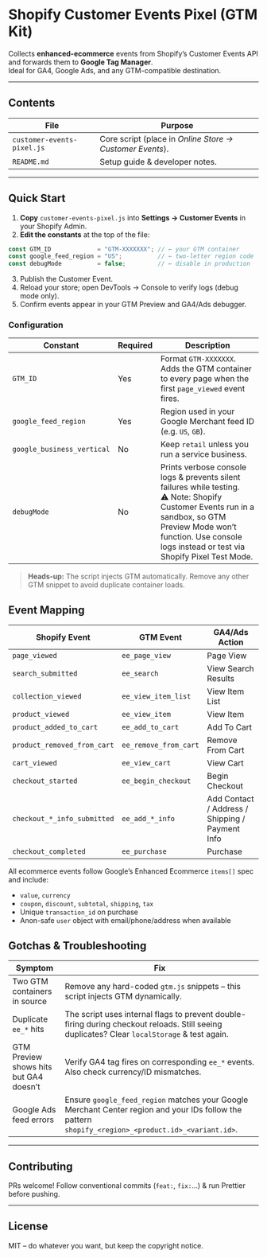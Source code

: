 # Shopify Customer Events Pixel (GTM Kit)

Collects **enhanced-ecommerce** events from Shopify’s Customer Events API and forwards them to **Google Tag Manager**.  
Ideal for GA4, Google Ads, and any GTM-compatible destination.

---

## Contents

| File | Purpose |
|------|---------|
| `customer-events-pixel.js` | Core script (place in *Online Store → Customer Events*). |
| `README.md` | Setup guide & developer notes. |

---

## Quick Start

1. **Copy** `customer-events-pixel.js` into **Settings → Customer Events** in your Shopify Admin.  
2. **Edit the constants** at the top of the file:  

```js
const GTM_ID             = "GTM-XXXXXXX"; // ← your GTM container
const google_feed_region = "US";          // ← two-letter region code
const debugMode          = false;         // ← disable in production
```

3.	Publish the Customer Event.
4.	Reload your store; open DevTools → Console to verify logs (debug mode only).
5.	Confirm events appear in your GTM Preview and GA4/Ads debugger.

### Configuration

| Constant               | Required | Description                                                                                                                                                                             |
|------------------------|----------|-----------------------------------------------------------------------------------------------------------------------------------------------------------------------------------------|
| `GTM_ID`               | Yes      | Format `GTM-XXXXXXX`. Adds the GTM container to every page when the first `page_viewed` event fires.                                                                                   |
| `google_feed_region`  | Yes      | Region used in your Google Merchant feed ID (e.g. `US`, `GB`).                                                                                                                          |
| `google_business_vertical` | No  | Keep `retail` unless you run a service business.                                                                                                                                        |
| `debugMode`            | No       | Prints verbose console logs & prevents silent failures while testing. <br>⚠️ Note: Shopify Customer Events run in a sandbox, so GTM Preview Mode won’t function. Use console logs instead or test via Shopify Pixel Test Mode. |

> **Heads-up:** The script injects GTM automatically. Remove any other GTM snippet to avoid duplicate container loads.

## Event Mapping

| Shopify Event                    | GTM Event           | GA4/Ads Action                                |
|----------------------------------|---------------------|-----------------------------------------------|
| `page_viewed`                    | `ee_page_view`      | Page View                                     |
| `search_submitted`              | `ee_search`         | View Search Results                           |
| `collection_viewed`             | `ee_view_item_list` | View Item List                                |
| `product_viewed`                | `ee_view_item`      | View Item                                     |
| `product_added_to_cart`         | `ee_add_to_cart`    | Add To Cart                                   |
| `product_removed_from_cart`     | `ee_remove_from_cart` | Remove From Cart                             |
| `cart_viewed`                   | `ee_view_cart`      | View Cart                                     |
| `checkout_started`              | `ee_begin_checkout` | Begin Checkout                                |
| `checkout_*_info_submitted`     | `ee_add_*_info`     | Add Contact / Address / Shipping / Payment Info |
| `checkout_completed`            | `ee_purchase`       | Purchase                                      |

All ecommerce events follow Google’s Enhanced Ecommerce `items[]` spec and include:

- `value`, `currency`
- `coupon`, `discount`, `subtotal`, `shipping`, `tax`
- Unique `transaction_id` on purchase
- Anon-safe `user` object with email/phone/address when available

## Gotchas & Troubleshooting

| Symptom                             | Fix                                                                                                                                                     |
|-------------------------------------|----------------------------------------------------------------------------------------------------------------------------------------------------------|
| Two GTM containers in source        | Remove any hard-coded `gtm.js` snippets – this script injects GTM dynamically.                                                                           |
| Duplicate `ee_*` hits               | The script uses internal flags to prevent double-firing during checkout reloads. Still seeing duplicates? Clear `localStorage` & test again.             |
| GTM Preview shows hits but GA4 doesn’t | Verify GA4 tag fires on corresponding `ee_*` events. Also check currency/ID mismatches.                                                                  |
| Google Ads feed errors              | Ensure `google_feed_region` matches your Google Merchant Center region and your IDs follow the pattern `shopify_<region>_<product.id>_<variant.id>`.    |

---

## Contributing

PRs welcome! Follow conventional commits (`feat:`, `fix:`…) & run Prettier before pushing.

---

## License

MIT – do whatever you want, but keep the copyright notice.
